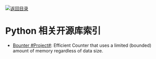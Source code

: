 [![返回目录](https://parg.co/UGo)](https://parg.co/b4z) 
 
 


 


 


# Python 相关开源库索引

- [Bounter #Project#](https://github.com/RaRe-Technologies/bounter): Efficient Counter that uses a limited (bounded) amount of memory regardless of data size.